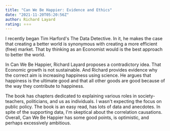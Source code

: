 ```yaml
---
title: "Can We Be Happier: Evidence and Ethics"
date: "2021-11-20T05:20:56Z"
author: Richard Layard  
rating: ⭐⭐⭐
---
```


<style>
</style>


I recently began Tim Harford's The Data Detective. In it, he makes the case that creating a better world is synonymous with creating a more efficient (free) market. That by thinking as an Economist would is the best approach to better the world.

In Can We Be Happier, Richard Layard proposes a contradictory idea. That Economic growth is not sustainable. And Richard provides evidence why the correct aim is increasing happiness using science. He argues that happiness is the ultimate good and that all other goods are good because of the way they contribute to happiness. 

The book has chapters dedicated to explaining various roles in society- teachers, politicians, and us as individuals. I wasn't expecting the focus on public policy. The book is an easy read, has lots of data and anecdotes. In spite of the supporting data, I'm skeptical about the correlation causations. Overall, Can We Be Happier has some good points, is optimistic, and perhaps excessively ambitious.
